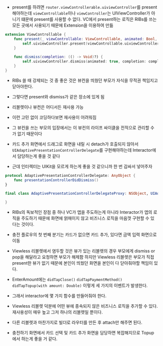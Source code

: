 - present를 하려면 `router.viewControllerable.uiviewController`를 present 해야하는데 `viewControllable`이나 `viewController`는 UIViewController가 아니기 떄문에 present를 사용할 수 없다. VC에서 present하는 로직은 RIBs를 쓰는 모든 곳에서 사용되기 때문에 Extension을 이용하여 만듦
```swift
extension ViewControllable {
    func present(_ viewControllable: ViewControllable, animated: Bool, completion: (() -> Void)?) {
        self.uiviewController.present(viewControllable.uiviewController, animated: true, completion: completion)
    }
    
    func dismiss(completion: (() -> Void)?) {
        self.uiviewController.dismiss(animated: true, completion: completion)
    }
}
```

- RIBs 쓸 때 강제되는 것 중 좋은 것은 뷰컨을 띄웠던 부모가 자식을 무적권 책임지고 닫아야한다.
- 그렇다면 present와 dismiss가 같은 장소에 있게 됨
- 리블렛이나 뷰컨은 어디서든 재사용 가능
- 이런 고민 없이 코딩하다보면 재사용이 어려워짐
- 그 뷰컨을 쓰는 부모의 입장에서는 이 뷰컨의 라이프 싸이클을 전적으로 관리할 수가 없기 때문이다

- 카드 추가 화면에서 드래그로 화면을 내릴 시 detach가 호출되지 않아서 `UIAdaptivePresentationControllerDelegate`를 구현해야하는데 Interactor에서 담당하는게 좋을 것 같다
- 근데 인터렉터는 UIKit을 모르게 하는게 좋을 것 같으니까 한 번 감싸서 넣어주자

```swift
protocol AdaptivePresentationControllerDelegate: AnyObject {
    func presentationControllerDidDismiss()
}

final class AdaptivePresentationControllerDelegateProxy: NSObject, UIAdaptivePresentationControllerDelegate {
    
}
```

- RIBs의 독보적인 장점 중 하나 VC가 앱을 주도하는게 아니라 Interactor가 앱의 로직을 주도하기 때문에 화면에 얽매이지 않고 비즈니스 로직을 마음껏 구현할 수 있다는 것이다.
- 충전 플로우의 첫 번째 분기는 카드가 없으면 카드 추가, 있다면 금액 입력 화면으로 이동

- Viewless 리블렛에서 염두할 것은 뷰가 있는 리블렛의 경우 부모에게 dismiss or pop을 해달라고 요청하면 부모가 해제함 하지만 Viewless 리블렛은 부모가 직접 present한 뷰가 없기 때문에 본인이 띄웠던 화면을 본인이 다 닫아줘야할 책임이 있다.

- EnterAmount에는 `didTapClose()` `didTapPaymentMethod()` `didTapTopup(with amount: Double)` 이렇게 세 가지의 이벤트가 발생한다.
- 그래서 interactor에 몇 가지 함수를 만들어줘야 한다.
- Viewless 리블렛 덕분에 어떤 뷰에 종속되지 않은 비즈니스 로직을 추가할 수 있다. 재사용성이 매우 높고 그저 하나의 리블렛일 뿐이다.
- 다른 리블렛과 마찬가지로 빌더로 라우터를 만든 후 attach만 해주면 된다.
- 충전하기 화면에서 카드 선택 및 카드 추가 화면을 담당하면 복잡해지므로 Topup에서 하는게 좋을 거 같다.